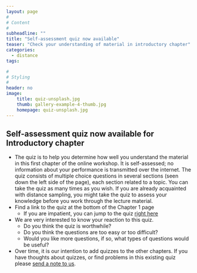```yaml
---
layout: page
#
# Content
#
subheadline: ""
title: "Self-assessment quiz now available"
teaser: "Check your understanding of material in introductory chapter"
categories:
  - distance
tags:

#
# Styling
#
header: no
image:
    title: quiz-unsplash.jpg
    thumb: gallery-example-4-thumb.jpg
    homepage: quiz-unsplash.jpg
---
```


## Self-assessment quiz now available for Introductory chapter

* The quiz is to help you determine how well you understand the material in this first chapter of the online workshop.  It is self-assessed; no information about your performance is transmitted over the internet.  The quiz consists of multiple choice questions in several sections (seen down the left side of the page), each section related to a topic.  You can take the quiz as many times as you wish.  If you are already acquainted with distance sampling, you might take the quiz to assess your knowledge before you work through the lecture material.
* Find a link to the quiz at the bottom of the Chapter 1 page
  * If you are impatient, you can jump to the quiz [right here](https://arts.st-andrews.ac.uk/shiny/er26/introch/)
* We are very interested to know your reaction to this quiz. 
  * Do you think the quiz is worthwhile?
  * Do you think the questions are too easy or too difficult?
  * Would you like more questions, if so, what types of questions would be useful?  
* Over time, it is our intention to add quizzes to the other chapters.  If you have thoughts about quizzes, or find problems in this existing quiz please [send a note to us](mailto:distance.online.standrews@gmail.com?subject=Quizzes).
	